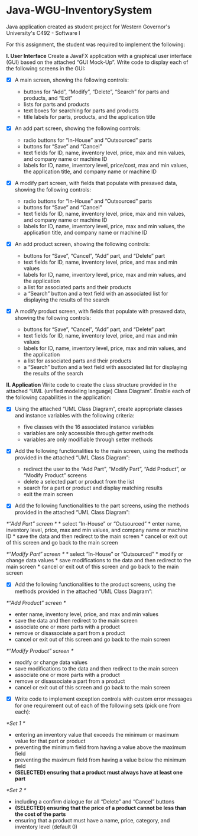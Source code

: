 # Java-WGU-InventorySystem
Java application created as student project for Western Governor's University's C492 - Software I

For this assignment, the student was required to implement the following:

**I. User Interface**
Create a JavaFX application with a graphical user interface (GUI) based on the attached “GUI Mock-Up”. Write code to display each  of the following screens in the GUI: 

- [x] A main screen, showing the following controls:
  * buttons for “Add”, “Modify”, “Delete”, “Search” for parts and products, and “Exit”
  * lists for parts and products
  * text boxes for searching for parts and products
  * title labels for parts, products, and the application title 

- [x] An add part screen, showing the following controls:
  * radio buttons for “In-House” and “Outsourced” parts
  * buttons for “Save” and “Cancel”
  * text fields for ID, name, inventory level, price, max and min values, and company name or machine ID
  * labels for ID, name, inventory level, price/cost, max and min values, the application title, and company name or machine ID
 
- [x] A modify part screen, with fields that populate with presaved data, showing the following controls:
  * radio buttons for “In-House” and “Outsourced” parts
  * buttons for “Save” and “Cancel”
  * text fields for ID, name, inventory level, price, max and min values, and company name or machine ID
  * labels for ID, name, inventory level, price, max and min values, the application title, and company name or machine ID

- [x] An add product screen, showing the following controls:
  * buttons for “Save”, “Cancel”, “Add” part, and “Delete” part
  * text fields for ID, name, inventory level, price, and max and min values
  * labels for ID, name, inventory level, price, max and min values, and the application
  * a list for associated parts and their products
  * a “Search” button and a text field with an associated list for displaying the results of the search

- [x] A modify product screen, with fields that populate with presaved data, showing the following controls:
  * buttons for “Save”, “Cancel”, “Add” part, and “Delete” part
  * text fields for ID, name, inventory level, price, and max and min values
  * labels for ID, name, inventory level, price, max and min values, and the application
  * a list for associated parts and their products
  * a “Search” button and a text field with associated list for displaying the results of the search

**II. Application**
Write code to create the class structure provided in the attached “UML (unified modeling language) Class Diagram”. Enable each  of the following capabilities in the application:
 
- [x] Using the attached “UML Class Diagram”, create appropriate classes and instance variables with the following criteria:
  * five classes with the 16 associated instance variables
  * variables are only accessible through getter methods
  * variables are only modifiable through setter methods

- [x] Add the following functionalities to the main screen, using the methods provided in the attached “UML Class Diagram”:
  * redirect the user to the “Add Part”, “Modify Part”, “Add Product”, or “Modify Product” screens
  * delete a selected part or product from the list
  * search for a part or product and display matching results
  * exit the main screen
 
- [x] Add the following functionalities to the part screens, using the methods provided in the attached “UML Class Diagram”:

_*“Add Part” screen *_
    * select “In-House” or “Outsourced”
    * enter name, inventory level, price, max and min values, and company name or machine ID
    * save the data and then redirect to the main screen
    * cancel or exit out of this screen and go back to the main screen

_*“Modify Part” screen *_
    * select “In-House” or “Outsourced”
    * modify or change data values
    * save modifications to the data and then redirect to the main screen
    * cancel or exit out of this screen and go back to the main screen

- [x] Add the following functionalities to the product screens, using the methods provided in the attached “UML Class Diagram”:

_*“Add Product” screen *_
   * enter name, inventory level, price, and max and min values
   * save the data and then redirect to the main screen
   * associate one or more parts with a product
   * remove or disassociate a part from a product
   * cancel or exit out of this screen and go back to the main screen

_*“Modify Product” screen *_
   * modify or change data values
   * save modifications to the data and then redirect to the main screen
   * associate one or more parts with a product
   * remove or disassociate a part from a product
   * cancel or exit out of this screen and go back to the main screen

- [x] Write code to implement exception controls with custom error messages for one requirement out of each of the following sets (pick one from each):

_*Set 1 *_
   * entering an inventory value that exceeds the minimum or maximum value for that part or product
   * preventing the minimum field from having a value above the maximum field
   * preventing the maximum field from having a value below the minimum field
   * **(SELECTED) ensuring that a product must always have at least one part**

_*Set 2 *_
   * including a confirm dialogue for all “Delete” and “Cancel” buttons
   * **(SELECTED) ensuring that the price of a product cannot be less than the cost of the parts**
   * ensuring that a product must have a name, price, category, and inventory level (default 0)
